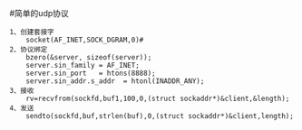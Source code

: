 
#简单的udp协议


	1、创建套接字
		socket(AF_INET,SOCK_DGRAM,0)#
	2、协议绑定
		bzero(&server, sizeof(server));
		server.sin_family = AF_INET;
		server.sin_port   = htons(8888);
		server.sin_addr.s_addr  = htonl(INADDR_ANY);
	3、接收
		rv=recvfrom(sockfd,buf1,100,0,(struct sockaddr*)&client,&length); 
	4、发送
		sendto(sockfd,buf,strlen(buf),0,(struct sockaddr*)&client,length);
		
